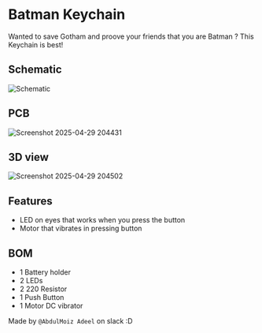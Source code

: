 # Batman Keychain

Wanted to save Gotham and proove your friends that you are Batman ? This Keychain is best!

## Schematic
![Schematic](https://github.com/user-attachments/assets/3021c7b5-88d4-4925-97bf-60e1d95d0480)


## PCB
![Screenshot 2025-04-29 204431](https://github.com/user-attachments/assets/316c0475-9c9b-4a15-b148-94dc4028708a)


## 3D view
![Screenshot 2025-04-29 204502](https://github.com/user-attachments/assets/839ddd03-39fb-44bb-8fb9-92615e915378)



## Features
- LED on eyes that works when you press the button
- Motor that vibrates in pressing button 

## BOM
- 1 	Battery holder
- 2   LEDs 
- 2 	220 Resistor
- 1 	Push Button
- 1   Motor DC vibrator

Made by `@AbdulMoiz Adeel` on slack :D
